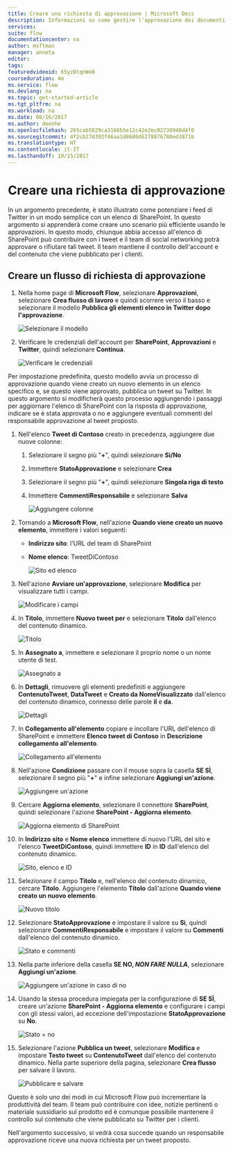 ```yaml
---
title: Creare una richiesta di approvazione | Microsoft Docs
description: Informazioni su come gestire l'approvazione dei documenti e dei processi.
services: 
suite: flow
documentationcenter: na
author: msftman
manager: anneta
editor: 
tags: 
featuredvideoid: 65yz8tqnWe0
courseduration: 4m
ms.service: flow
ms.devlang: na
ms.topic: get-started-article
ms.tgt_pltfrm: na
ms.workload: na
ms.date: 08/16/2017
ms.author: deonhe
ms.openlocfilehash: 265cab5029ca3166b5e12c42e2ec02730940d4f0
ms.sourcegitcommit: 4f2cb27d392f46aa1d8680d6278876780ed3871b
ms.translationtype: HT
ms.contentlocale: it-IT
ms.lasthandoff: 10/15/2017
---
```

# <a name="create-an-approval-request"></a>Creare una richiesta di approvazione
In un argomento precedente, è stato illustrato come potenziare i feed di Twitter in un modo semplice con un elenco di SharePoint. In questo argomento si apprenderà come creare uno scenario più efficiente usando le approvazioni. In questo modo, chiunque abbia accesso all'elenco di SharePoint può contribuire con i tweet e il team di social networking potrà approvare o rifiutare tali tweet. Il team mantiene il controllo dell'account e del contenuto che viene pubblicato per i clienti. 

## <a name="create-an-approval-request-flow"></a>Creare un flusso di richiesta di approvazione
1. Nella home page di **Microsoft Flow**, selezionare **Approvazioni**, selezionare **Crea flusso di lavoro** e quindi scorrere verso il basso e selezionare il modello **Pubblica gli elementi elenco in Twitter dopo l'approvazione**. 
   
    ![Selezionare il modello](./media/learning-approval-center/create-approval.png)
2. Verificare le credenziali dell'account per **SharePoint**, **Approvazioni** e **Twitter**, quindi selezionare **Continua**. 
   
    ![Verificare le credenziali](./media/learning-approval-center/verify-credentials.png)

Per impostazione predefinita, questo modello avvia un processo di approvazione quando viene creato un nuovo elemento in un elenco specifico e, se questo viene approvato, pubblica un tweet su Twitter. In questo argomento si modificherà questo processo aggiungendo i passaggi per aggiornare l'elenco di SharePoint con la risposta di approvazione, indicare se è stata approvata o no e aggiungere eventuali commenti del responsabile approvazione al tweet proposto. 

1. Nell'elenco **Tweet di Contoso** creato in precedenza, aggiungere due nuove colonne:
   
   1. Selezionare il segno più "**+**", quindi selezionare **Sì/No**
   2. Immettere **StatoApprovazione** e selezionare **Crea**
   3. Selezionare il segno più "**+**", quindi selezionare **Singola riga di testo**
   4. Immettere **CommentiResponsabile** e selezionare **Salva**
      
      ![Aggiungere colonne](./media/learning-approval-center/new-columns.png)
2. Tornando a **Microsoft Flow**, nell'azione **Quando viene creato un nuovo elemento**, immettere i valori seguenti:
   
   * **Indirizzo sito**: l'URL del team di SharePoint
   * **Nome elenco**: TweetDiContoso
     
     ![Sito ed elenco](./media/learning-approval-center/site-address.png)
3. Nell'azione **Avviare un'approvazione**, selezionare **Modifica** per visualizzare tutti i campi. 
   
    ![Modificare i campi](./media/learning-approval-center/edit-all-fields.png)
4. In **Titolo**, immettere **Nuovo tweet per** e selezionare **Titolo** dall'elenco del contenuto dinamico. 
   
    ![Titolo](./media/learning-approval-center/tweet-title.png)
5. In **Assegnato a**, immettere e selezionare il proprio nome o un nome utente di test. 
   
    ![Assegnato a](./media/learning-approval-center/tweet-assigned-to.png)
6. In **Dettagli**, rimuovere gli elementi predefiniti e aggiungere **ContenutoTweet**, **DataTweet** e **Creato da NomeVisualizzato** dall'elenco del contenuto dinamico, connesso delle parole **il** e **da**. 
   
    ![Dettagli](./media/learning-approval-center/tweet-details.png)
7. In **Collegamento all'elemento** copiare e incollare l'URL dell'elenco di SharePoint e immettere **Elenco tweet di Contoso** in **Descrizione collegamento all'elemento**. 
   
    ![Collegamento all'elemento](./media/learning-approval-center/tweet-item-link.png)
8. Nell'azione **Condizione** passare con il mouse sopra la casella **SE SÌ**, selezionare il segno più "**+**" e infine selezionare **Aggiungi un'azione**. 
   
    ![Aggiungere un'azione](./media/learning-approval-center/add-an-action.png)
9. Cercare **Aggiorna elemento**, selezionare il connettore **SharePoint**, quindi selezionare l'azione **SharePoint - Aggiorna elemento**.
   
    ![Aggiorna elemento di SharePoint](./media/learning-approval-center/update-item.png)
10. In **Indirizzo sito** e **Nome elenco** immettere di nuovo l'URL del sito e l'elenco **TweetDiContoso**, quindi immettere **ID** in **ID** dall'elenco del contenuto dinamico. 
    
     ![Sito, elenco e ID](./media/learning-approval-center/address-list-id.png)
11. Selezionare il campo **Titolo** e, nell'elenco del contenuto dinamico, cercare **Titolo**. Aggiungere l'elemento **Titolo** dall'azione **Quando viene creato un nuovo elemento**. 
    
     ![Nuovo titolo](./media/learning-approval-center/add-title.png)
12. Selezionare **StatoApprovazione** e impostare il valore su **Sì**, quindi selezionare **CommentiResponsabile** e impostare il valore su **Commenti** dall'elenco del contenuto dinamico. 
    
     ![Stato e commenti](./media/learning-approval-center/approver-status.png)
13. Nella parte inferiore della casella **SE NO, *NON FARE NULLA***, selezionare **Aggiungi un'azione**.
    
     ![Aggiungere un'azione in caso di no](./media/learning-approval-center/add-a-no-action.png)
14. Usando la stessa procedura impiegata per la configurazione di **SE SÌ**, creare un'azione **SharePoint - Aggiorna elemento** e configurare i campi con gli stessi valori, ad eccezione dell'impostazione **StatoApprovazione** su **No**. 
    
     ![Stato = no](./media/learning-approval-center/status-no.png)
15. Selezionare l'azione **Pubblica un tweet**, selezionare **Modifica** e impostare **Testo tweet** su **ContenutoTweet** dall'elenco del contenuto dinamico.  Nella parte superiore della pagina, selezionare **Crea flusso** per salvare il lavoro. 
    
     ![Pubblicare e salvare](./media/learning-approval-center/post-tweet.png)

Questo è solo uno dei modi in cui Microsoft Flow può incrementare la produttività del team. Il team può contribuire con idee, notizie pertinenti o materiale sussidiario sul prodotto ed è comunque possibile mantenere il controllo sul contenuto che viene pubblicato su Twitter per i clienti.

Nell'argomento successivo, si vedrà cosa succede quando un responsabile approvazione riceve una nuova richiesta per un tweet proposto. 

